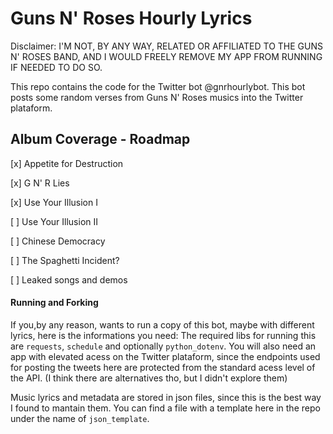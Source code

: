 # Guns N' Roses Hourly Lyrics
Disclaimer: I'M NOT, BY ANY WAY, RELATED OR AFFILIATED TO THE GUNS N' ROSES BAND, AND I WOULD FREELY REMOVE MY APP FROM RUNNING IF NEEDED TO DO SO.

This repo contains the code for the Twitter bot @gnrhourlybot. This bot posts some random verses
from Guns N' Roses musics into the Twitter plataform.

## Album Coverage - Roadmap
[x] Appetite for Destruction

[x] G N' R Lies

[x] Use Your Illusion I

[ ] Use Your Illusion II

[ ] Chinese Democracy

[ ] The Spaghetti Incident?

[ ] Leaked songs and demos

#### Running and Forking
If you,by any reason, wants to run a copy of this bot, maybe with different lyrics, here is the
informations you need:
The required libs for running this are `requests`, `schedule` and optionally `python_dotenv`. You
will also need an app with elevated acess on the Twitter plataform, since the endpoints used for
posting the tweets here are protected from the standard acess level of the API. (I think there are
alternatives tho, but I didn't explore them)

Music lyrics and metadata are stored in json files, since this is the best way I found to mantain them.
You can find a file with a template here in the repo under the name of `json_template`.
